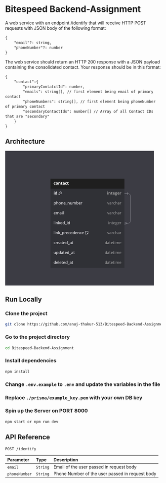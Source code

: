 # Bitespeed Backend-Assignment

A web service with an endpoint /identify that will receive HTTP POST requests with
JSON body of the following format:

```
{
    "email"?: string,
    "phoneNumber"?: number
}
```

The web service should return an HTTP 200 response with a JSON payload containing the consolidated contact.
Your response should be in this format:

```
{
    "contact":{
        "primaryContatctId": number,
        "emails": string[], // first element being email of primary contact
        "phoneNumbers": string[], // first element being phoneNumber of primary contact
        "secondaryContactIds": number[] // Array of all Contact IDs that are "secondary"
    }
}
```

## Architecture

![](./github_assets/DB.jpg)

## Run Locally

### Clone the project

```bash
git clone https://github.com/anuj-thakur-513/Bitespeed-Backend-Assignment.git
```

### Go to the project directory

```bash
cd Bitespeed-Backend-Assignment
```

### Install dependencies

```bash
npm install
```

### Change `.env.example` to `.env` and update the variables in the file

### Replace `./prisma/example_key.pem` with your own DB key

### Spin up the Server on PORT 8000

```bash
npm start or npm run dev
```

## API Reference

```http
POST /identify
```

| Parameter     | Type     | Description                                     |
| :------------ | :------- | :---------------------------------------------- |
| `email`       | `String` | Email of the user passed in request body        |
| `phoneNumber` | `String` | Phone Number of the user passed in request body |
